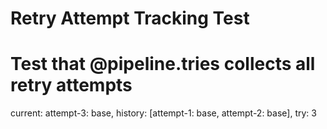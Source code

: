 # Retry Attempt Tracking Test

# Test that @pipeline.tries collects all retry attempts

current: attempt-3: base, history: [attempt-1: base, attempt-2: base], try: 3